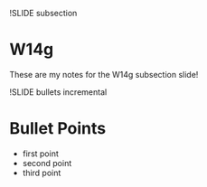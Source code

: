 !SLIDE subsection
# W14g #

<p class="notes">
These are my notes for the W14g subsection slide!
</p>

!SLIDE bullets incremental
# Bullet Points #

* first point
* second point
* third point
